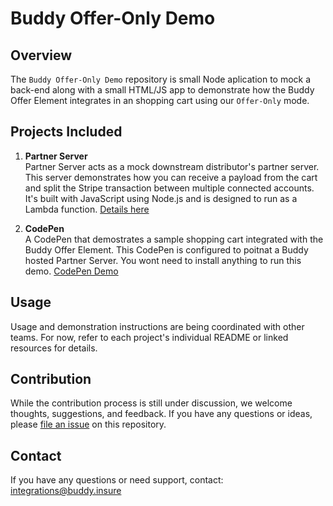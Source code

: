 # Buddy Offer-Only Demo

## Overview

The `Buddy Offer-Only Demo` repository is small Node aplication to mock a back-end along with a small HTML/JS app to demonstrate how the Buddy Offer Element integrates in an shopping cart using our `Offer-Only` mode.

## Projects Included

1. **Partner Server**  
   Partner Server acts as a mock downstream distributor's partner server. This server demonstrates how you can receive a payload from the cart and split the Stripe transaction between multiple connected accounts. It's built with JavaScript using Node.js and is designed to run as a Lambda function. [Details here](https://github.com/Buddy-Technology/offer-only-demo/tree/main/partner_server)

2. **CodePen**  
   A CodePen that demostrates a sample shopping cart integrated with the Buddy Offer Element. This CodePen is configured to poitnat a Buddy hosted Partner Server. You wont need to install anything to run this demo. [CodePen Demo](https://codepen.io/buddy-insure/pen/ExOLxYO?editors=1001)

## Usage

Usage and demonstration instructions are being coordinated with other teams. For now, refer to each project's individual README or linked resources for details.

## Contribution

While the contribution process is still under discussion, we welcome thoughts, suggestions, and feedback. If you have any questions or ideas, please [file an issue](./issues) on this repository.

## Contact

If you have any questions or need support, contact: integrations@buddy.insure
